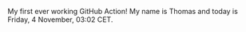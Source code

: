 My first ever working GitHub Action!
My name is Thomas and today is Friday, 4 November, 03:02 CET. 

